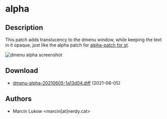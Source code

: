 # alpha

## Description

This patch adds translucency to the dmenu window, while keeping the text in it opaque, just like the alpha patch for [alpha-patch for st](https://st.suckless.org/patches/alpha/).

![dmenu alpha screenshot](https://tools.suckless.org/dmenu/patches/alpha/dmenu_alpha.png)

## Download

* [dmenu-alpha-20210605-1a13d04.diff](https://tools.suckless.org/dmenu/patches/alpha/dmenu-alpha-20210605-1a13d04.diff) (2021-06-05)

## Authors

* Marcin Lukow <marcin[at]nerdy.cat>
